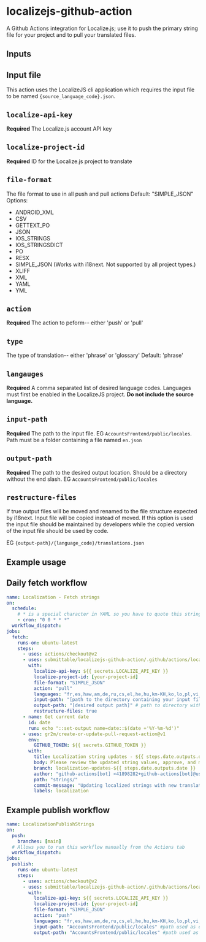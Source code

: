 # localizejs-github-action

A Github Actions integration for Localize.js; use it to push the primary string file for your project and to pull your translated files.

## Inputs

## Input file
This action uses the LocalizeJS cli application which requires the input file to be named `{source_language_code}.json`. 

## `localize-api-key`

**Required** The Localize.js account API key

## `localize-project-id`

**Required** ID for the Localize.js project to translate

## `file-format`

The file format to use in all push and pull actions
Default: "SIMPLE_JSON"
Options:

- ANDROID_XML
- CSV
- GETTEXT_PO
- JSON
- IOS_STRINGS
- IOS_STRINGSDICT
- PO
- RESX
- SIMPLE_JSON (Works with i18next. Not supported by all project types.)
- XLIFF
- XML
- YAML
- YML

## `action`

**Required** The action to peform-- either 'push' or 'pull'

## `type`

The type of translation-- either 'phrase' or 'glossary'
Default: 'phrase'

## `langauges`

**Required** A comma separated list of desired language codes. Languages must first be enabled in the LocalizeJS project. **Do not include the source language.**

## `input-path`

**Required** The path to the input file. EG `AccountsFrontend/public/locales`. Path must be a folder containing a file named `en.json`

## `output-path`

**Required** The path to the desired output location. Should be a directory without the end slash. EG `AccountsFrontend/public/locales`

## `restructure-files`

If true output files will be moved and renamed to the file structure expected by i18next. Input file will be copied instead of moved. If this option is used the input file should be maintained by developers while the copied version of the input file should be used by code. 

 EG `{output-path}/{language_code}/translations.json`

## Example usage

## Daily fetch workflow

```yml
name: Localization - Fetch strings
on:
  schedule:
    # * is a special character in YAML so you have to quote this string
    - cron: "0 0 * * *"
  workflow_dispatch:
jobs:
  fetch:
    runs-on: ubuntu-latest
    steps:
      - uses: actions/checkout@v2
      - uses: submittable/localizejs-github-action/.github/actions/localize-push-pull@main
        with:
          localize-api-key: ${{ secrets.LOCALIZE_API_KEY }}
          localize-project-id: [your-project-id]
          file-format: "SIMPLE_JSON"
          action: "pull"
          languages: "fr,es,haw,am,de,ru,cs,el,he,hu,km-KH,ko,lo,pl,vi,zh,zh-TW,ar,bs,fr-CA,hi,id,it,ja,lt,pa,so,th,uk,pt,sr-LA,tl,ht,hmn"
          input-path: "[path to the directory containing your input file]" # directory must contain en.json
          output-path: "[desired output path]" # path to directory without end slash. EG: `account-name/strings`
          restructure-files: true
      - name: Get current date
        id: date
        run: echo "::set-output name=date::$(date +'%Y-%m-%d')"
      - uses: gr2m/create-or-update-pull-request-action@v1
        env:
          GITHUB_TOKEN: ${{ secrets.GITHUB_TOKEN }}
        with:
          title: Localization string updates - ${{ steps.date.outputs.date }}
          body: Please review the updated string values, approve, and merge the PR.
          branch: localization-updates-${{ steps.date.outputs.date }}
          author: "github-actions[bot] <41898282+github-actions[bot]@users.noreply.github.com>"
          path: "strings/"
          commit-message: "Updating localized strings with new translations from Localize.js"
          labels: localization
```

## Example publish workflow

```yml
name: LocalizationPublishStrings
on:
  push:
    branches: [main]
  # Allows you to run this workflow manually from the Actions tab
  workflow_dispatch:
jobs:
  publish:
    runs-on: ubuntu-latest
    steps:
      - uses: actions/checkout@v2
      - uses: submittable/localizejs-github-action/.github/actions/localize-push-pull@main
        with:
          localize-api-key: ${{ secrets.LOCALIZE_API_KEY }}
          localize-project-id: [your-project-id]
          file-format: "SIMPLE_JSON"
          action: "push"
          languages: "fr,es,haw,am,de,ru,cs,el,he,hu,km-KH,ko,lo,pl,vi,zh,zh-TW,ar,bs,fr-CA,hi,id,it,ja,lt,pa,so,th,uk,pt,sr-LA,tl,ht,hmn"
          input-path: "AccountsFrontend/public/locales" #path used as example only. 
          output-path: "AccountsFrontend/public/locales" #path used as example only. 
```
